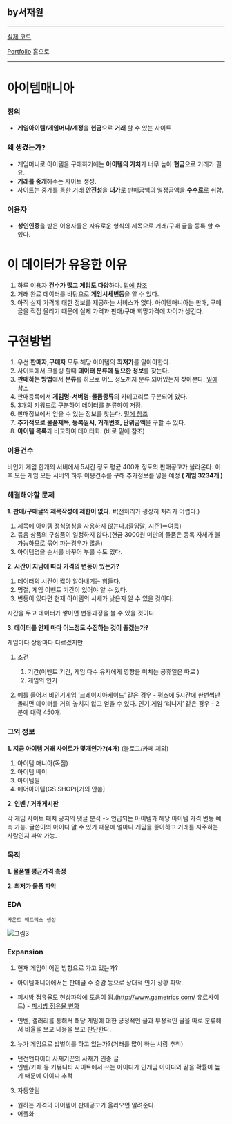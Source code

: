## by서재원
---

[실제 코드][code]

[code]:https://github.com/meucham11/BigData-R-crawling/blob/master/%ED%94%84%EB%A1%9C%EC%A0%9D%ED%8A%B8%20%EC%BD%94%EB%93%9C.R


[Portfolio][p] 홈으로

[p]:https://github.com/meucham11/Portfolio

----
# 아이템매니아

### 정의

- **게임아이템/게임머니/계정**을 **현금**으로 **거래** 할 수 있는 사이트

### 왜 생겼는가? 

- 게임머니로 아이템을 구매하기에는 **아이템의 가치**가 너무 높아 **현금**으로 거래가 필요.
- **거래를 중개**해주는 사이트 생성.
- 사이트는 중개를 통한 거래 **안전성**을 **대가**로 판매금액의 일정금액을 **수수료**로 취함.

### 이용자

- **성인인증**을 받은 이용자들은 자유로운 형식의 제목으로 거래/구매 글을 등록 할 수 있다.


# 이 데이터가 유용한 이유

1. 하루 이용자 **건수가 많고** **게임도 다양**하다. [밑에 참조](https://bit.ly/2DWkbK1)
2. 거래 완료 데이터를 바탕으로 **게임시세변동**을 알 수 있다.
3. 아직 실제 가격에 대한 정보를 제공하는 서비스가 없다.
  아이템매니아는 판매, 구매글을 직접 올리기 때문에 실제 가격과 판매/구매 희망가격에 차이가 생긴다.


# 구현방법
1. 우선 **판매자,구매자** 모두 해당 아이템의 **최저가**를 알아야한다.
2. 사이트에서 크롤링 할때 **데이터 분류에 필요한 정보**를 찾는다.
3. **판매하는 방법**에서 **분류**를 하므로 어느 정도까지 분류 되어있는지 찾아본다. [밑에 참조](https://bit.ly/2vIk2oZ)
4. 판매등록에서 **게임명-서버명-물품종류**의 카테고리로 구분되어 있다.
5. 3개의 키워드로 구분하여 데이터를 분류하여 저장.
6. 판매정보에서 얻을 수 있는 정보를 찾는다. [밑에 참조](https://bit.ly/2Jn2eru)
7. **추가적으로 물품제목, 등록일시, 거래번호, 단위금액**을 구할 수 있다.
8. **아이템 목록**과 비교하여 데이터화. (바로 밑에 참조)


### 이용건수
비인기 게임 한개의 서버에서 5시간 정도 평균 400개 정도의 판매공고가 올라온다.
이후 모든 게임 모든 서버의 하루 이용건수를 구해 추가정보를 넣을 예정 **( 게임 3234개 )**


### 해결해야할 문제
**1. 판매/구매글의 제목작성에 제한이 없다.** #(전처리가 굉장히 처리가 어렵다.)

1. 제목에 아이템 정식명칭을 사용하지 않는다.(줄임말, 시즌1＝여름)
2. 묶음 상품의 구성품이 일정하지 않다.(현금 3000원 미만의 물품은 등록 자체가 불가능하므로 묶어 파는경우가 많음)
3. 아이템명을 순서를 바꾸어 부를 수도 있다.
    


**2. 시간이 지남에 따라 가격의 변동이 있는가?**
1. 데이터의 시간이 짧아 알아내기는 힘들다. 
2. 명절, 게임 이벤트 기간이 있어야 알 수 있다.
3. 변동이 있다면 현재 아이템의 시세가 낮은지 알 수 있을 것이다.

시간을 두고 데이터가 쌓이면 변동과정을 볼 수 있을 것이다.


**3. 데이터를 언제 마다 어느정도 수집하는 것이 좋겠는가?**

   게임마다 상황마다 다르겠지만 
  1. 조건
       1. 기간(이벤트 기간, 게임 다수 유저에게 영향을 미치는 공휴일은 따로 )
       2. 게임의 인기
       
  2. 예를 들어서 
       비인기게임 ‘크레이지아케이드’ 같은 경우 
                               - 평소에 5시간에 한번씩만 돌리면 데이터를 거의 놓치지 않고 얻을 수 있다.
       인기 게임 ‘리니지’ 같은 경우
                               - 2분에 대략 450개.


### 그외 정보
**1. 지금 아이템 거래 사이트가 몇개인가?(4개)** (블로그/카페 제외)
 1. 아이템 매니아(독점)
 2. 아이템 베이
 3. 아이템빌
 4. 에어아이템(GS SHOP)[거의 안씀]


**2. 인벤 / 거래게시판**

   각 게임 사이트 패치 공지의 댓글 분석 -> 언급되는 아이템과 해당 아이템 가격 변동 예측 가능.
   글쓴이의 아이디 알 수 있기 때문에 얼마나 게임을 좋아하고 거래를 자주하는 사람인지 파악 가능.




### 목적

**1. 물품별 평균가격 측정**

**2. 최저가 물품 파악**


### EDA
```
카운트 매트릭스 생성
```

![그림3](https://user-images.githubusercontent.com/46266247/58577908-8594ed80-8282-11e9-94bd-a4054e07d427.jpg)


### Expansion

1. 현재 게임이 어떤 방향으로 가고 있는가? 

  - 아이템매니아에서는 판매글 수 증감 등으로 상대적 인기 상황 파악.

  - 피시방 점유율도 현상파악에 도움이 됨.(http://www.gametrics.com/ 유료사이트) - [피시방 점유율 변화](https://www.youtube.com/embed/-RY5lnXONX4)

  - 인벤, 갤러리를 통해서 해당 게임에 대한 긍정적인 글과 부정적인 글을 따로 분류해서 비율을 보고 내용을 보고 판단한다.
 

2. 누가 게임으로 밥벌이를 하고 있는가?(거래를 많이 하는 사람 추척)

 - 던전앤파이터 사재기꾼의 사재기 인증 글 
 - 인벤/카페 등 커뮤니티 사이트에서 쓰는 아이디가 인게임 아이디와 같을 확률이 높기 때문에 아이디 추적


3. 자동알림
 - 원하는 가격의 아이템이 판매공고가 올라오면 알려준다.
 - 어플화
